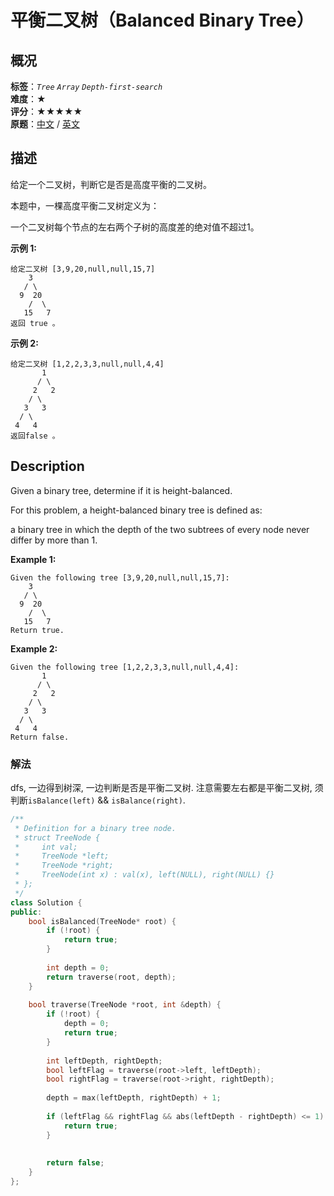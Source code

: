 # 平衡二叉树（Balanced Binary Tree）
## 概况
**标签**：*`Tree`*  *`Array`*  *`Depth-first-search`*<br>
**难度**：★<br>
**评分**：★★★★★<br>
**原题**：[中文](https://leetcode-cn.com/problems/balanced-binary-tree) / [英文](https://leetcode.com/problems/balanced-binary-tree)

## 描述
给定一个二叉树，判断它是否是高度平衡的二叉树。

本题中，一棵高度平衡二叉树定义为：

一个二叉树每个节点的左右两个子树的高度差的绝对值不超过1。

**示例 1:**
```
给定二叉树 [3,9,20,null,null,15,7]
    3
   / \
  9  20
    /  \
   15   7
返回 true 。
```

**示例 2:**
```
给定二叉树 [1,2,2,3,3,null,null,4,4]
       1
      / \
     2   2
    / \
   3   3
  / \
 4   4
返回false 。
```

## Description
Given a binary tree, determine if it is height-balanced.

For this problem, a height-balanced binary tree is defined as:

a binary tree in which the depth of the two subtrees of every node never differ by more than 1.

**Example 1:**
```
Given the following tree [3,9,20,null,null,15,7]:
    3
   / \
  9  20
    /  \
   15   7
Return true.
```

**Example 2:**
```
Given the following tree [1,2,2,3,3,null,null,4,4]:
       1
      / \
     2   2
    / \
   3   3
  / \
 4   4
Return false.
```


### 解法
dfs, 一边得到树深, 一边判断是否是平衡二叉树. 注意需要左右都是平衡二叉树, 须判断`isBalance(left)` && `isBalance(right)`.
```c++
/**
 * Definition for a binary tree node.
 * struct TreeNode {
 *     int val;
 *     TreeNode *left;
 *     TreeNode *right;
 *     TreeNode(int x) : val(x), left(NULL), right(NULL) {}
 * };
 */
class Solution {
public:
    bool isBalanced(TreeNode* root) {
        if (!root) {
            return true;
        }
        
        int depth = 0;
        return traverse(root, depth);
    }
    
    bool traverse(TreeNode *root, int &depth) {
        if (!root) {
            depth = 0;
            return true;
        }
        
        int leftDepth, rightDepth;
        bool leftFlag = traverse(root->left, leftDepth);
        bool rightFlag = traverse(root->right, rightDepth);
        
        depth = max(leftDepth, rightDepth) + 1;
        
        if (leftFlag && rightFlag && abs(leftDepth - rightDepth) <= 1) {
            return true;
        }
        
        
        return false;        
    }
};
```
